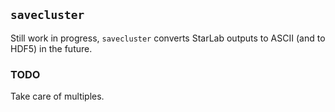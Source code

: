 ## `savecluster`

Still work in progress, `savecluster` converts StarLab outputs to ASCII 
(and to HDF5) in the future.

### TODO

Take care of multiples.



